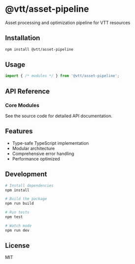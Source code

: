 # @vtt/asset-pipeline

Asset processing and optimization pipeline for VTT resources

## Installation

```bash
npm install @vtt/asset-pipeline
```

## Usage

```typescript
import { /* modules */ } from '@vtt/asset-pipeline';
```

## API Reference

### Core Modules

See the source code for detailed API documentation.

## Features

- Type-safe TypeScript implementation
- Modular architecture
- Comprehensive error handling
- Performance optimized

## Development

```bash
# Install dependencies
npm install

# Build the package
npm run build

# Run tests
npm test

# Watch mode
npm run dev
```

## License

MIT
